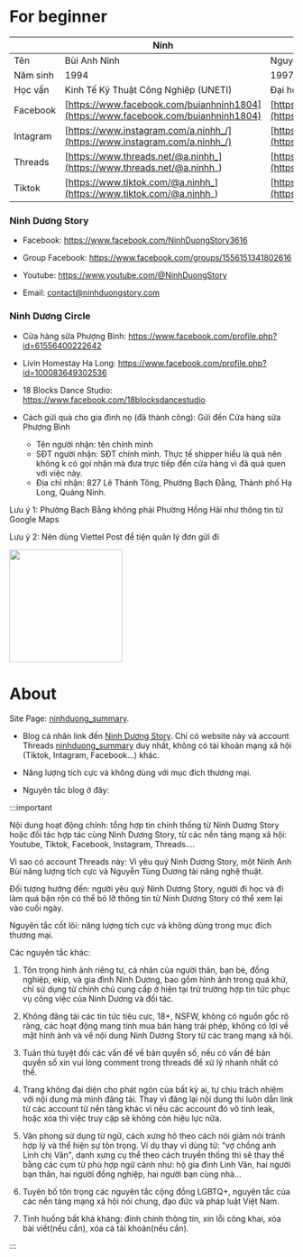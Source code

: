 
# For beginner

|           | Ninh                                                                               | Dương                                                                                          |
| --------- | ---------------------------------------------------------------------------------- | ---------------------------------------------------------------------------------------------- |
| Tên       | Bùi Anh Ninh                                                                       | Nguyễn Tùng Dương                                                                              |
| Năm sinh | 1994                                                                         | 1997                                                                                     |
| Học vấn   | Kinh Tế Kỹ Thuật Công Nghiệp (UNETI)                                               | Đại học Kinh tế Quốc Dân (NEU)                                                                 |
| Facebook  | [https://www.facebook.com/buianhninh1804](https://www.facebook.com/buianhninh1804) | [https://www.facebook.com/nguyentungduong.1812](https://www.facebook.com/nguyentungduong.1812) |
| Intagram  | [https://www.instagram.com/a.ninhh_/](https://www.instagram.com/a.ninhh_/)         | [https://www.instagram.com/tungduong_/](https://www.instagram.com/tungduong_/)                 |
| Threads   | [https://www.threads.net/@a.ninhh_](https://www.threads.net/@a.ninhh_)             | [https://www.threads.net/@tungduong_](https://www.threads.net/@tungduong_)                     |
| Tiktok    | [https://www.tiktok.com/@a.ninhh_](https://www.tiktok.com/@a.ninhh_)               | [https://www.tiktok.com/@_tungduong](https://www.tiktok.com/@_tungduong)                       |


### Ninh Dương Story 

- Facebook: https://www.facebook.com/NinhDuongStory3616 
  
- Group Facebook: https://www.facebook.com/groups/1556151341802616

- Youtube: https://www.youtube.com/@NinhDuongStory

- Email: contact@ninhduongstory.com


### Ninh Dương Circle 

- Cửa hàng sữa Phượng Bình: https://www.facebook.com/profile.php?id=61556400222642
  
- Livin Homestay Ha Long: https://www.facebook.com/profile.php?id=100083649302536

- 18 Blocks Dance Studio: https://www.facebook.com/18blocksdancestudio

- Cách gửi quà cho gia đình nọ (đã thành công): Gửi đến Cửa hàng sữa Phượng Bình

    + Tên người nhận: tên chính mình
    + SĐT người nhận: SĐT chính mình. Thực tế shipper hiểu là quà nên không k có gọi nhận mà đưa trực tiếp đến cửa hàng vì đã quá quen với việc này.
    + Địa chỉ nhận: 827 Lê Thánh Tông, Phường Bạch Đằng, Thành phố Hạ Long, Quảng Ninh.

Lưu ý 1: Phường Bạch Bằng không phải Phường Hồng Hải như thông tin từ Google Maps 

Lưu ý 2: Nên dùng Viettel Post để tiện quản lý đơn gửi đi 


<img width="200" src="https://github.com/user-attachments/assets/8026a473-8f4e-4b88-a74c-1ed205a1279a" />



# About

Site Page: [ninhduong_summary](https://www.threads.net/@ninhduong_summary).

- Blog cá nhân link đến [Ninh Dương Story](https://www.facebook.com/NinhDuongStory3616). Chỉ có website này và account Threads [ninhduong_summary](https://www.threads.net/@ninhduong_summary) duy nhất, không có tài khoản mạng xã hội (Tiktok, Intagram, Facebook...) khác.

- Năng lượng tích cực và không dùng với mục đích thương mại. 

- Nguyên tắc blog ở đây:


:::important

Nội dung hoạt động chính: tổng hợp tin chính thống từ Ninh Dương Story hoặc đối tác hợp tác cùng Ninh Dương Story, từ các nền tảng mạng xã hội: Youtube, Tiktok, Facebook, Instagram, Threads…. 

Vì sao có account Threads này: Vì yêu quý Ninh Dương Story, một Ninh Anh Bùi năng lượng tích cực và Nguyễn Tùng Dương tài năng nghệ thuật. 

Đối tượng hướng đến: người yêu quý Ninh Dương Story, người đi học và đi làm quá bận rộn có thể bỏ lỡ thông tin từ Ninh Dương Story có thể xem lại vào cuối ngày. 

Nguyên tắc cốt lõi: năng lượng tích cực và không dùng trong mục đích thương mại. 

Các nguyên tắc khác: 

1. Tôn trọng hình ảnh riêng tư, cá nhân của người thân, bạn bè, đồng nghiệp, ekip, và gia đình Ninh Dương, bao gồm hình ảnh trong quá khứ, chỉ sử dụng từ chính chủ cung cấp ở hiện tại trừ trường hợp tin tức phục vụ công việc của Ninh Dương và đối tác.

2. Không đăng tải các tin tức tiêu cực, 18+, NSFW, không có nguồn gốc rõ ràng, các hoạt động mang tính mua bán hàng trái phép, không có lợi về mặt hình ảnh và về nội dung Ninh Dương Story từ các trang mạng xã hội. 

3. Tuân thủ tuyệt đối các vấn đề về bản quyền số, nếu có vấn đề bản quyền số xin vui lòng comment trong threads để xử lý nhanh nhất có thể. 

4. Trang không đại diện cho phát ngôn của bất kỳ ai, tự chịu trách nhiệm với nội dung mà mình đăng tải. Thay vì đăng lại nội dung thì luôn dẫn link từ các account từ nền tảng khác vì nếu các account đó vô tình leak, hoặc xóa thì việc truy cập sẽ không còn hiệu lực nữa.


5. Văn phong sử dụng từ ngữ, cách xưng hô theo cách nói giảm nói tránh hợp lý và thể hiện sự tôn trọng. Ví dụ thay vì dùng từ: “vợ chồng anh Linh chị Vân", danh xưng cụ thể theo cách truyền thống thì sẽ thay thế bằng các cụm từ phù hợp ngữ cảnh như: hộ gia đình Linh Vân, hai người bạn thân, hai người đồng nghiệp, hai người  bạn cùng nhà…

6. Tuyên bố tôn trọng các nguyên tắc cộng đồng LGBTQ+, nguyên tắc của các nền tảng mạng xã hội nói chung, đạo đức và pháp luật Việt Nam.

7. Tình huống bất khả kháng: đính chính thông tin, xin lỗi công khai, xóa bài viết(nếu cần), xóa cả tài khoản(nếu cần).

:::

